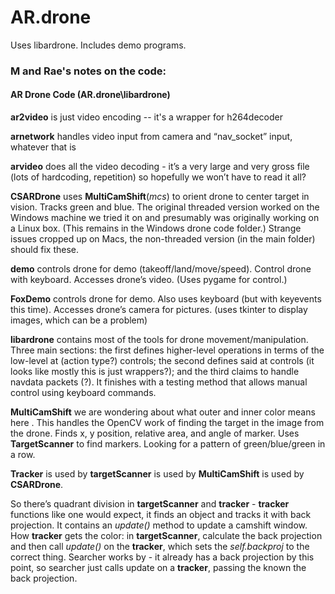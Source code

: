 # AR.drone
Uses libardrone. Includes demo programs.  

### M and Rae's notes on the code:

#### AR Drone Code (AR.drone\libardrone)

__ar2video__ is just video encoding -- it's a wrapper for h264decoder

__arnetwork__ handles video input from camera and “nav_socket” input, whatever that is

__arvideo__ does all the video decoding - it’s a very large and very gross file (lots of hardcoding, repetition) so hopefully we won’t have to read it all?

__CSARDrone__ uses __MultiCamShift__(_mcs_) to orient drone to center target in vision. Tracks green and blue. The original threaded version worked on the Windows machine we tried it on and presumably was originally working on a Linux box. (This remains in the Windows drone code folder.) Strange issues cropped up on Macs, the non-threaded version (in the main folder) should fix these.

__demo__ controls drone for demo (takeoff/land/move/speed). Control drone with keyboard. Accesses drone’s video. (Uses pygame for control.)

__FoxDemo__  controls drone for demo. Also uses keyboard (but with keyevents this time). Accesses drone’s camera for pictures. (uses tkinter to display images, which can be a problem)

__libardrone__ contains most of the tools for drone movement/manipulation. Three main sections: the first defines higher-level operations in terms of the low-level at (action type?) controls; the second defines said at controls (it looks like mostly this is just wrappers?); and the third claims to handle navdata packets (?).
It finishes with a testing method that allows manual control using keyboard commands. 

__MultiCamShift__ we are wondering about what outer and inner color means here . This handles the OpenCV work of finding the target in the image from the drone. Finds x, y position, relative area, and angle of marker. Uses __TargetScanner__ to find markers. Looking for a pattern of green/blue/green in a row. 


__Tracker__ is used by __targetScanner__ is used by __MultiCamShift__ is used by __CSARDrone__.

So there’s quadrant division in __targetScanner__ and __tracker__ - __tracker__ functions like one would expect, it finds an object and tracks it with back projection. It contains an _update()_ method to update a camshift window. 
How __tracker__ gets the color: in __targetScanner__, calculate the back projection and then call _update()_ on the __tracker__, which sets the _self.backproj_ to the correct thing.
Searcher works by - it already has a back projection by this point, so searcher just calls update on a __tracker__, passing the known the back projection.



